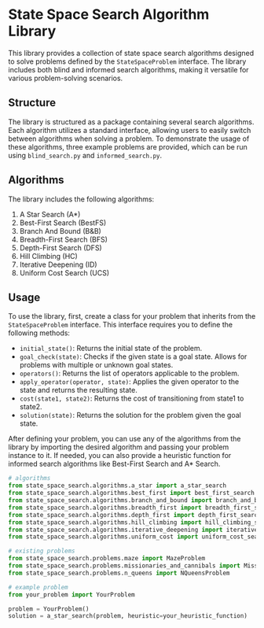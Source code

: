 # State Space Search Algorithm Library

This library provides a collection of state space search algorithms designed to solve problems defined by the `StateSpaceProblem` interface. The library includes both blind and informed search algorithms, making it versatile for various problem-solving scenarios.

## Structure

The library is structured as a package containing several search algorithms. Each algorithm utilizes a standard interface, allowing users to easily switch between algorithms when solving a problem. To demonstrate the usage of these algorithms, three example problems are provided, which can be run using `blind_search.py` and `informed_search.py`.

## Algorithms

The library includes the following algorithms:

1. A Star Search (A*)
2. Best-First Search (BestFS)
3. Branch And Bound (B&B)
4. Breadth-First Search (BFS)
5. Depth-First Search (DFS)
6. Hill Climbing (HC)
7. Iterative Deepening (ID)
8. Uniform Cost Search (UCS)

## Usage

To use the library, first, create a class for your problem that inherits from the `StateSpaceProblem` interface. This interface requires you to define the following methods:

- `initial_state()`: Returns the initial state of the problem.
- `goal_check(state)`: Checks if the given state is a goal state. Allows for problems with multiple or unknown goal states.
- `operators()`: Returns the list of operators applicable to the problem.
- `apply_operator(operator, state)`: Applies the given operator to the state and returns the resulting state.
- `cost(state1, state2)`: Returns the cost of transitioning from state1 to state2.
- `solution(state)`: Returns the solution for the problem given the goal state.

After defining your problem, you can use any of the algorithms from the library by importing the desired algorithm and passing your problem instance to it. If needed, you can also provide a heuristic function for informed search algorithms like Best-First Search and A* Search.

```python
# algorithms
from state_space_search.algorithms.a_star import a_star_search
from state_space_search.algorithms.best_first import best_first_search
from state_space_search.algorithms.branch_and_bound import branch_and_bound_search
from state_space_search.algorithms.breadth_first import breadth_first_search
from state_space_search.algorithms.depth_first import depth_first_search
from state_space_search.algorithms.hill_climbing import hill_climbing_search
from state_space_search.algorithms.iterative_deepening import iterative_deepening_search
from state_space_search.algorithms.uniform_cost import uniform_cost_search

# existing problems
from state_space_search.problems.maze import MazeProblem
from state_space_search.problems.missionaries_and_cannibals import MissionariesAndCannibalsProblem
from state_space_search.problems.n_queens import NQueensProblem

# example problem
from your_problem import YourProblem

problem = YourProblem()
solution = a_star_search(problem, heuristic=your_heuristic_function)